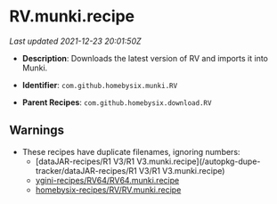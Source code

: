 # RV.munki.recipe

_Last updated 2021-12-23 20:01:50Z_

- **Description**: Downloads the latest version of RV and imports it into Munki.

- **Identifier**: `com.github.homebysix.munki.RV`

- **Parent Recipes**: `com.github.homebysix.download.RV`


## Warnings

- These recipes have duplicate filenames, ignoring numbers:
    - [dataJAR-recipes/R1 V3/R1 V3.munki.recipe](/autopkg-dupe-tracker/dataJAR-recipes/R1 V3/R1 V3.munki.recipe)
    - [ygini-recipes/RV64/RV64.munki.recipe](/autopkg-dupe-tracker/ygini-recipes/RV64/RV64.munki.recipe)
    - [homebysix-recipes/RV/RV.munki.recipe](/autopkg-dupe-tracker/homebysix-recipes/RV/RV.munki.recipe)